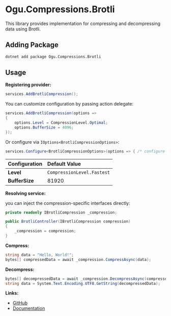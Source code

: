 # Ogu.Compressions.Brotli

This library provides implementation for compressing and decompressing data using Brotli.

## Adding Package

```bash
dotnet add package Ogu.Compressions.Brotli
```

## Usage

**Registering provider:**

```csharp
services.AddBrotliCompression();
```

You can customize configuration by passing action delegate:

```csharp
services.AddBrotliCompression(options =>
{
    options.Level = CompressionLevel.Optimal;
    options.BufferSize = 4096;
});
```

Or configure via `IOptions<BrotliCompressionOptions>`:

```csharp
services.Configure<BrotliCompressionOptions>(options => { /* configure here */ });
```

| Configuration | Default Value |
|:--------------|:--------------|
| **Level** | `CompressionLevel.Fastest` |
| **BufferSize** | 81920 |

**Resolving service:**

you can inject the compression-specific interfaces directly:

```csharp
private readonly IBrotliCompression _compression;

public BrotliController(IBrotliCompression compression)
{
    _compression = compression;
}
```

**Compress:**

```csharp
string data = "Hello, World!";
bytes[] compressedData = await _compression.CompressAsync(data);
```

**Decompress:**

```csharp
bytes[] decompressedData = await _compression.DecompressAsync(compressedData);
string data = System.Text.Encoding.UTF8.GetString(decompressedData);
```

**Links:**
- [GitHub](https://github.com/ogulcanturan/Ogu.Compressions)
- [Documentation](https://github.com/ogulcanturan/Ogu.Compressions#readme)
